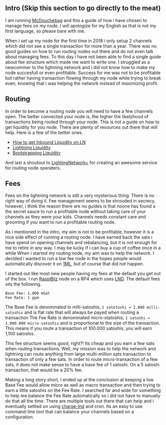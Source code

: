 ## Intro (Skip this section to go directly to the meat)
I am running [McDouchebag](https://1ml.com/node/03b75897555da10fc84c93fd1543f4e166a025582057dd58a97c029baba2deb1ab) and this a guide of how i have chosen to manage 
fees on my node. I will apologize for my English as that is not my first language, so please bare with me.

When i set up my node for the first time in 2018 i only setup 2 channels which did not see a single transaction for more than a year. There was no good guides on how to run routing nodes out there
and do not even talk about managing fees. To this day i have not been able to find a single guide about fee structure which made me want to write one. 
I struggled as a newcommer to the lightning network and i did not know how to make my node succesfull or even profitable. 
Success for me was not to be profitable but rather having transaction flowing through my node while trying to break even, knowing that i was helping the network instead of maximizing profit.

## Routing
In order to become a routing node you will need to have a few channels open. The better connected your node is, the higher the likelyhood of transactions being routed through your node.
This is not a guide on how to get liquidity for you node. There are plenty of resources out there that will help. Here is a few of the better ones.

- [How to get Inbound Liquidity on LN](https://gist.github.com/bretton/53bc511b6fdafef31951199dd25bbf88)
- [Lightning Liquidity](https://coincharge.io/en/lightning-liquidity/)
- [Bootstrapping Liquidity](https://wiki.ion.radar.tech/tutorials/bootstrapping-liquidity)

And last a shoutout to [LightingNetwork+](https://lightningnetwork.plus/) for creating an awesome service for routing node operaters.

## Fees
Fees on the lightning network is still a very mysterious thing. There is no right way of doing it. Fee management seems to be shrouded in secrecy, however, i think the reason there are no guides is that noone has found a the secret sauce to run a profitable node without taking care of your channels as they were your kids.
Channels needs constant care and grooming if you want to run a profitable routing node. 

As i mentioned in the intro, my aim is not to be profitable, however it is a nice side effect of running a routing node. I have earned back the sats i have spend on opening channels and rebalancing, but it is not enough for me to retire in any way. I may be lucky if i can buy a cup of coffee once in a while
When i started my routing node, my aim was to help the network. I decided i wanted to run a low fee node in the hopes people would automatically discover it on [1ML](https://1ml.com/node/03b75897555da10fc84c93fd1543f4e166a025582057dd58a97c029baba2deb1ab), but of course that did not happen.

I started out like most new people having my fees at the default you get out of the box. I run [RaspiBliz](https://github.com/rootzoll/raspiblitz) node on a RP4 which uses [LND](https://github.com/lightningnetwork/lnd).
The default fees sits the following.
```
Base Fee: 1.000 mSat
Fee Rate: 1 ppm
```

The Base Fee is denominated in milli-satoshis, `1 satotoshi = 1.000 milli-satoshis` and is flat rate that will always be payed when routing a transaction
The Fee Rate is denominated micro-statoshis, `1 satoshi = 1.000.000 micro-satoshis` and is proportional to the size of the transaction.
This means if you route a transaction of 100.000 satoshis, you will earn 1,100 satoshis.

This fee structure seems good, right?! Its cheap and you earn a few sats when routing transactions. Well, my mission was to help the network and lightning can route anything from large multi-million sats transaction to transaction of only a few sats. In order to route micro-transaction of a few sats, it does not make sense to have a base fee of 1 satoshi. On a 5 satoshi transaction, that would be a 20% fee.

Making a long story short, i ended up at the conclusion at keeping a low Base Fee would allow micro as well as macro transaction and then trying to earn a little satoshis on the Fee Rate. I searched far and wide for something to help me balance the Fee Rate automatically so i did not have to manually do that all the time.
There are multiple tools out there that can help and i eventually settled on using [charge-lnd](https://github.com/accumulator/charge-lnd) and cron. Its an easy to use command-line tool that can balance your channels based on a configuration.

